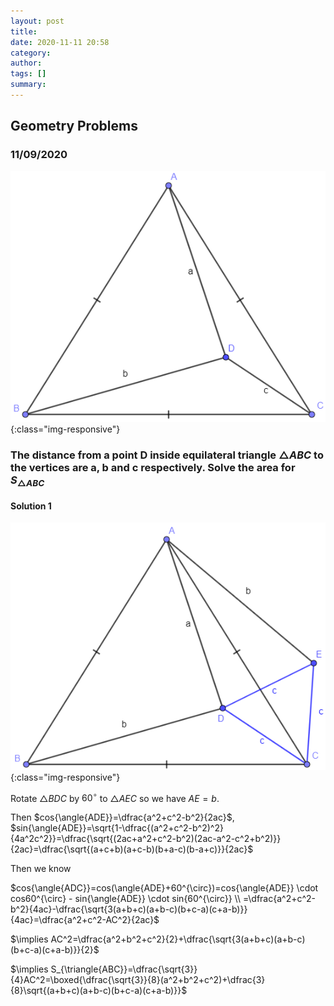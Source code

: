 ```yaml
---
layout: post
title:
date: 2020-11-11 20:58
category:
author:
tags: []
summary:
---
```


## Geometry Problems ##

### 11/09/2020

![problem image](/assets/images/image-20201109101018448.png){:class="img-responsive"}

### The distance from a point D inside equilateral triangle $\triangle{ABC}$ to the vertices are a, b and c respectively. Solve the area for $S_{\triangle{ABC}}$

#### Solution 1

![solution image](/assets/images/image-20201109101623268.png){:class="img-responsive"}

Rotate $\triangle{BDC}$ by $60^{\circ}$ to $\triangle{AEC}$ so we have $AE=b$.

Then $cos{\angle{ADE}}=\dfrac{a^2+c^2-b^2}{2ac}$, $sin{\angle{ADE}}=\sqrt{1-\dfrac{(a^2+c^2-b^2)^2}{4a^2c^2}}=\dfrac{\sqrt{(2ac+a^2+c^2-b^2)(2ac-a^2-c^2+b^2)}}{2ac}=\dfrac{\sqrt{(a+c+b)(a+c-b)(b+a-c)(b-a+c)}}{2ac}$

Then we know

$cos{\angle{ADC}}=cos(\angle{ADE}+60^{\circ})=cos{\angle{ADE}} \cdot cos60^{\circ} - sin{\angle{ADE}} \cdot sin{60^{\circ}} \\
=\dfrac{a^2+c^2-b^2}{4ac}-\dfrac{\sqrt{3(a+b+c)(a+b-c)(b+c-a)(c+a-b)}}{4ac}=\dfrac{a^2+c^2-AC^2}{2ac}$

$\implies AC^2=\dfrac{a^2+b^2+c^2}{2}+\dfrac{\sqrt{3(a+b+c)(a+b-c)(b+c-a)(c+a-b)}}{2}$

$\implies S_{\triangle{ABC}}=\dfrac{\sqrt{3}}{4}AC^2=\boxed{\dfrac{\sqrt{3}}{8}(a^2+b^2+c^2)+\dfrac{3}{8}\sqrt{(a+b+c)(a+b-c)(b+c-a)(c+a-b)}}$